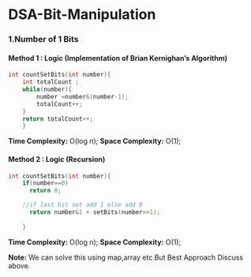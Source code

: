 # DSA-Bit-Manipulation

### 1.Number of 1 Bits

#### Method 1 : Logic (Implementation of Brian Kernighan’s Algorithm)

```cpp
int countSetBits(int number){
    int totalCount ;
    while(number){
        number =number&(number-1);
        totalCount++;
    }
    return totalCount++;
    }
```
__Time Complexity:__ O(log n);
__Space Complexity:__ O(1);

#### Method 2 : Logic (Recursion)

```cpp
int countSetBits(int number){
    if(number==0)
      return 0;

    //if last bit set add 1 else add 0
      return number&1 + setBits(number>>1);
    
    }
```
__Time Complexity:__ O(log n);
__Space Complexity:__ O(1);

__Note:__ We can solve this using map,array etc.But Best Approach Discuss above.

